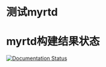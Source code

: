 # 测试myrtd

# myrtd构建结果状态
[![Documentation Status](https://readthedocs.org/projects/myrtd/badge/?version=latest)](http://myrtd.readthedocs.io/zh_CN/latest/?badge=latest)
